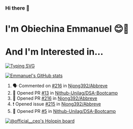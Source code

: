### Hi there 👋
# I'm Obiechina Emmanuel 😊🚀
# And I'm Interested in...
[![Typing SVG](https://readme-typing-svg.herokuapp.com?font=Sherif&size=40&pause=900&color=305042&center=true&vCenter=true&width=1000&height=100&lines=DevOps;Technical+Writing;Teaching+kids+tech)](https://git.io/typing-svg)
<!-- 
- 💼 I’m currently working as a Software Developer Intern at NITDA Unilag.
- 🌱 I’m currently learning AWS
- 👯 I’m looking to collaborate on Open source projects
- 📫 How to reach me: Drop a mail to emmanuelobiechina8@gmail.com -->
<!-- - ⚡ Checkout my portfolio: [My_portfolio](https://www.my-portfolio.netlify.app) -->
<!--
**chibuike-19/chibuike-19** is a ✨ _special_ ✨ repository because its `README.md` (this file) appears on your GitHub profile.

Here are some ideas to get you started

- 🔭 I’m currently working on ...
- 🌱 I’m currently learning ...
- 👯 I’m looking to collaborate on ..
- 🤔 I’m looking for help with ...
- 💬 Ask me about ...
- 📫 How to reach me: ..
- 😄 Pronouns: ...
- ⚡ Fun fact: 
-->
[![Emmanuel's GitHub stats](https://github-readme-stats.vercel.app/api?username=Chibuike-19&hide=stars&show_icons=true&theme=radical)](https://github.com/anuraghazra/github-readme-stats)
<!--START_SECTION:activity-->
1. 🗣 Commented on [#216](https://github.com/Njong392/Abbreve/issues/216) in [Njong392/Abbreve](https://github.com/Njong392/Abbreve)
2. 💪 Opened PR [#13](https://github.com/Nithub-Unilag/DSA-Bootcamp/pull/13) in [Nithub-Unilag/DSA-Bootcamp](https://github.com/Nithub-Unilag/DSA-Bootcamp)
3. 💪 Opened PR [#216](https://github.com/Njong392/Abbreve/pull/216) in [Njong392/Abbreve](https://github.com/Njong392/Abbreve)
4. ❗️ Opened issue [#215](https://github.com/Njong392/Abbreve/issues/215) in [Njong392/Abbreve](https://github.com/Njong392/Abbreve)
5. 💪 Opened PR [#5](https://github.com/Nithub-Unilag/DSA-Bootcamp/pull/5) in [Nithub-Unilag/DSA-Bootcamp](https://github.com/Nithub-Unilag/DSA-Bootcamp)
<!--END_SECTION:activity-->
<!--[![Top Langs](https://github-readme-stats.vercel.app/api/top-langs/?username=Chibuike-19&layout=compact)](https://github.com/anuraghazra/github-readme-stats)-->
[![@official__ceo's Holopin board](https://holopin.io/api/user/board?user=official__ceo)](https://holopin.io/@official__ceo)





